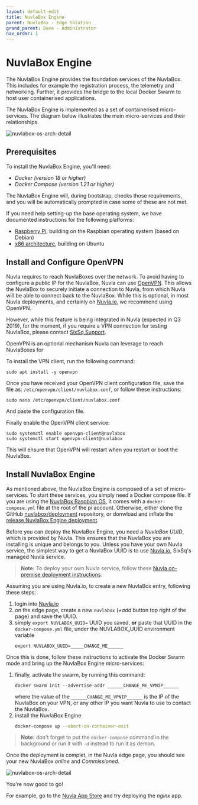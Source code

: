 ```yaml
---
layout: default-edit
title: NuvlaBox Engine
parent: NuvlaBox - Edge Solution
grand_parent: Dave - Administrator
nav_order: 1
---
```


NuvlaBox Engine
========

The NuvlaBox Engine provides the foundation services of the NuvlaBox.  This includes for example the registration process, the telemetry and networking.  Further, it provides the bridge to the local Docker Swarm to host user containerised applications.

The NuvlaBox Engine is implemented as a set of containerised micro-services. The diagram below illustrates the main micro-services and their relationships.

![nuvlabox-os-arch-detail](/docs/assets/nuvlabox-os-arch-detail.png)

## Prerequisites 

To install the NuvlaBox Engine, you'll need:
 - *Docker (version 18 or higher)*
 - *Docker Compose (version 1.21 or higher)*
 
The NuvlaBox Engine will, during bootstrap, checks those requirements, and you will be automatically prompted in case some of these are not met.

If you need help setting-up the base operating system, we have documented instructions for the following platforms:

 * [Raspberry Pi](/docs/dave/nuvlabox/rpi), building on the Raspbian operating system (based on Debian)
 * [x86 architecture](/docs/dave/nuvlabox/x86), building on Ubuntu

## Install and Configure OpenVPN

Nuvla requires to reach NuvlaBoxes over the network. To avoid having to configure a public IP for the NuvlaBox, Nuvla can use [OpenVPN](https://openvpn.net). This allows the NuvlaBox to securely initiate a connection to Nuvla, from which Nuvla will be able to connect back to the NuvlaBox.  While this is optional, in most Nuvla deployments, and certainly on [Nuvla.io](https://nuvla.io), we recommend using OpenVPN.

However, while this feature is being integrated in Nuvla (expected in Q3 2019), for the moment, if you require a VPN connection for testing NuvlaBox, please contact [SixSq Support](mailto:support@sixsq.com).

OpenVPN is an optional mechanism Nuvla can leverage to reach NuvlaBoxes for 

To install the VPN client, run the following command:

```
sudo apt install -y openvpn
```

Once you have received your OpenVPN client configuration file, save the file as: `/etc/openvpn/client/nuvlabox.conf`, or follow these instructions:

```
sudo nano /etc/openvpn/client/nuvlabox.conf
```

And paste the configuration file.

Finally enable the OpenVPN client service:

```
sudo systemctl enable openvpn-client@nuvlabox
sudo systemctl start openvpn-client@nuvlabox
``` 
This will ensure that OpenVPN will restart when you restart or boot the NuvlaBox. 

## Install NuvlaBox Engine

As mentioned above, the NuvlaBox Engine is composed of a set of micro-services. To start these services, you simply need a Docker compose file. If you are using the [NuvlaBox Raspbian OS](/docs/dave/nuvlabox/rpi), it comes with a `docker-compose.yml` file at the root of the pi account. Otherwise, either clone the GitHub [nuvlabox/deployment](https://github.com/nuvlabox/deployment) repository, or donwload and inflate the [release NuvlaBox Engine deployment](https://github.com/nuvlabox/deployment/releases).

Before you can deploy the NuvlaBox Engine, you need a *NuvlaBox UUID*, which is provided by Nuvla. This ensures that the NuvlaBox you are installing is unique and belongs to you. Unless you have your own Nuvla service, the simplest way to get a NuvlaBox UUID is to use [Nuvla.io](https://nuvla.io), SixSq's managed Nuvla service.  

> **Note:** To deploy your own Nuvla service, follow these [Nuvla on-premise deployment instructions](/docs/dave).

Assuming you are using Nuvla.io, to create a new NuvlaBox entry, following these steps:

 1. login into [Nuvla.io](https://nuvla.io)
 2. on the edge page, create a new `nuvlabox` (*+add* button top right of the page) and save the UUID.
 3. simply `export NUVLABOX_UUID=` UUID you saved, **or** paste that UUID in the `docker-compose.yml` file, under the NUVLABOX_UUID environment variable
    ```
    export NUVLABOX_UUID=_____CHANGE_ME______
    ```
Once this is done, follow these instructions to activate the Docker Swarm mode and bring up the NuvlaBox Engine micro-services: 
    
 1. finally, activate the swarm, by running this command:
    ```
    docker swarm init --advertise-addr ______CHANGE_ME_VPNIP______
    ```
    where the value of the `______CHANGE_ME_VPNIP______` is the IP of the NuvlaBox on your VPN, or any other IP you want Nuvla to use to contact the NuvlaBox.
 2. install the NuvlaBox Engine
    ```bash
    docker-compose up --abort-on-container-exit
    ```

> **Note:** don't forget to put the `docker-compose` command in the background or run it with `-d` instead to run it as demon. 

Once the deployment is complet, in the Nuvla edge page, you should see your new NuvlaBox *online* and *Commissioned*.

![nuvlabox-os-arch-detail](/docs/assets/nuvlabox-commissioned.png)

You're now good to go!

For example, go to the [Nuvla App Store](https://nuvla.io/ui/apps) and try deploying the *nginx* app.

<!--
>> add to docker group

docker swarm init --advertise-addr 192.168.3.3

export HOST='raspberrypi-demo-local'
export HOSTNAME="${HOST}"
export HOST_ADDRESSES='192.168.3.3'

export NUVLA_ENDPOINT=192.168.3.1
export NUVLABOX_UUID=_____CHANGE_ME______

sudo apt install git
git clone https://github.com/nuvlabox/deployment.git
cd deployment

docker stack deploy -c docker-compose.onpremise.yml nuvlabox










>>>>>>

docker swarm init --advertise-addr 192.168.3.3

export HOST='raspberrypi-demo-local'
export HOSTNAME="${HOST}"
export HOST_ADDRESSES='192.168.3.3'

export NUVLA_ENDPOINT=192.168.3.1
export NUVLABOX_UUID=7b717a6a-e26d-4e64-86e2-40adef93cce8
docker stack deploy -c docker-compose.onpremise.yml nuvlabox



docker swarm init --advertise-addr 10.0.128.98

export HOST='raspberrypi-demo-remote'
export HOSTNAME="${HOST}"
export HOST_ADDRESSES='10.0.128.98'

export NUVLA_ENDPOINT=nuvla.io
export NUVLABOX_UUID=fc1190b8-1db1-4bd0-99dd-d0c51ca96bb9

docker stack deploy -c docker-compose.onpremise.yml nuvlabox




docker swarm init --advertise-addr 10.0.128.99

export HOST='nuvlabox-alfred-werner-demo-remote'
export HOSTNAME="${HOST}"
export HOST_ADDRESSES='10.0.128.99'

export NUVLA_ENDPOINT=nuvla.io
export NUVLABOX_UUID=f8a62930-f287-4946-9e22-e4297a7b81cf

docker stack deploy -c docker-compose.onpremise.yml nuvlabox



>>>>


Set static ip:

in /etc/dhcpcd.conf

# LAN (RJ45)
profile static_eth0
static ip_address=192.168.3.3/24
#static routers=192.168.3.1
#static domain_name_servers=192.168.3.1 8.8.8.8 8.8.4.4

interface eth0
fallback static_eth0


# WLAN (WiFi)
profile static_wlan0
static ip_address=192.168.2.3/24
static routers=192.168.2.1
static domain_name_servers=192.168.2.1 8.8.8.8 8.8.4.4

interface wlan0
fallback static_wlan0

-->

